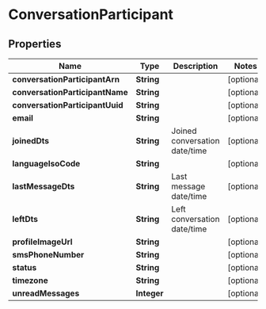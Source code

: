 

# ConversationParticipant


## Properties

| Name | Type | Description | Notes |
|------------ | ------------- | ------------- | -------------|
|**conversationParticipantArn** | **String** |  |  [optional] |
|**conversationParticipantName** | **String** |  |  [optional] |
|**conversationParticipantUuid** | **String** |  |  [optional] |
|**email** | **String** |  |  [optional] |
|**joinedDts** | **String** | Joined conversation date/time |  [optional] |
|**languageIsoCode** | **String** |  |  [optional] |
|**lastMessageDts** | **String** | Last message date/time |  [optional] |
|**leftDts** | **String** | Left conversation date/time |  [optional] |
|**profileImageUrl** | **String** |  |  [optional] |
|**smsPhoneNumber** | **String** |  |  [optional] |
|**status** | **String** |  |  [optional] |
|**timezone** | **String** |  |  [optional] |
|**unreadMessages** | **Integer** |  |  [optional] |



